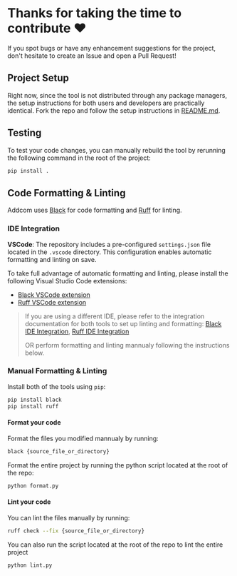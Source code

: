 # Thanks for taking the time to contribute ❤️

If you spot bugs or have any enhancement suggestions for the project, don't hesitate to create an Issue and open a Pull Request! 

## Project Setup 

Right now, since the tool is not distributed through any package managers, the setup instructions for both users and developers are practically identical.
Fork the repo and follow the setup instructions in [README.md]([https://github.com/arilloid/addcom/blob/main/README.md#](https://github.com/arilloid/addcom/blob/main/README.md#setup-instructions)).

## Testing 

To test your code changes, you can manually rebuild the tool by rerunning the following command in the root of the project:

```sh
pip install .
```

## Code Formatting & Linting

Addcom uses [Black](https://pypi.org/project/black/) for code formatting and [Ruff](https://docs.astral.sh/ruff/) for linting. 

### IDE Integration

**VSCode**: The repository includes a pre-configured `settings.json` file located in the `.vscode` directory. This configuration enables automatic formatting and linting on save.

To take full advantage of automatic formatting and linting, please install the following Visual Studio Code extensions:
- [Black VSCode extension](https://marketplace.visualstudio.com/items?itemName=ms-python.black-formatter)
- [Ruff VSCode extension](https://marketplace.visualstudio.com/items?itemName=charliermarsh.ruff)

> If you are using a different IDE, please refer to the integration documentation for both tools to set up linting and formatting: [Black IDE Integration](https://black.readthedocs.io/en/stable/integrations/editors.html), [Ruff IDE Integration](https://docs.astral.sh/ruff/editors/)
> 
> OR perform formatting and linting mannualy following the instructions below.

### Manual Formatting & Linting

Install both of the tools using `pip`:

```sh
pip install black
pip install ruff
```

#### Format your code

Format the files you modified mannualy by running:

```sh
black {source_file_or_directory}
```

Format the entire project by running the python script located at the root of the repo:

```sh
python format.py
```

#### Lint your code

You can lint the files manually by running: 

```sh
ruff check --fix {source_file_or_directory}
``` 

You can also run the script located at the root of the repo to lint the entire project

```sh
python lint.py
```
